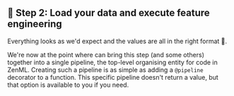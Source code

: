 ## 🥇 Step 2: Load your data and execute feature engineering

Everything looks as we'd expect and the values are all in the right format 🥳.

We're now at the point where can bring this step (and some others) together into a single
pipeline, the top-level organising entity for code in ZenML. Creating such a pipeline is
as simple as adding a `@pipeline` decorator to a function. This specific
pipeline doesn't return a value, but that option is available to you if you need.
